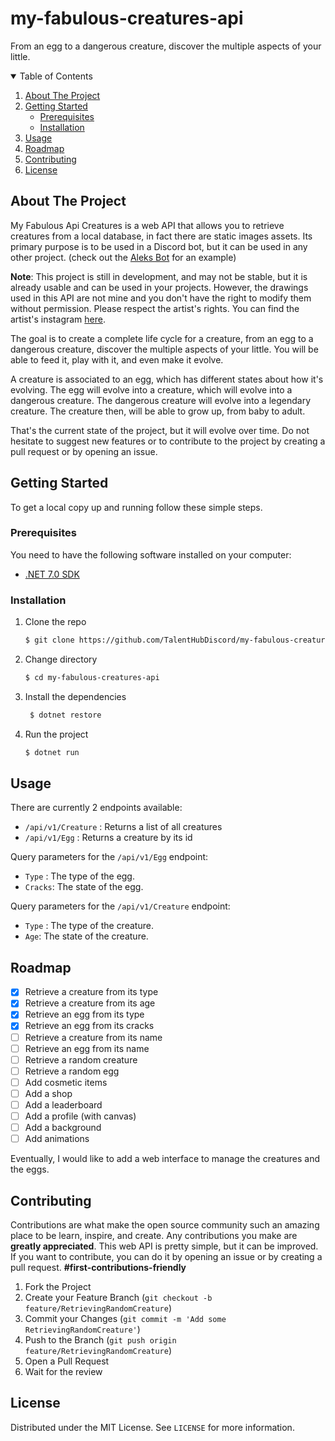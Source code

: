 # my-fabulous-creatures-api
From an egg to a dangerous creature, discover the multiple aspects of your little.


<details open="open">
  <summary>Table of Contents</summary>
  <ol>
    <li>
      <a href="#about-the-project">About The Project</a>
    </li>
    <li>
      <a href="#getting-started">Getting Started</a>
      <ul>
        <li><a href="#prerequisites">Prerequisites</a></li>
        <li><a href="#installation">Installation</a></li>
      </ul>
    </li>
    <li><a href="#usage">Usage</a></li>
    <li><a href="#roadmap">Roadmap</a></li>
    <li><a href="#contributing">Contributing</a></li>
    <li><a href="#license">License</a></li>
  </ol>
</details>

## About The Project

My Fabulous Api Creatures is a web API that allows you to retrieve creatures from a local database, in fact there are static images assets.
Its primary purpose is to be used in a Discord bot, but it can be used in any other project. (check out the [Aleks Bot](https://github.com/TalentHubDiscord/aleks-bot) for an example)

**Note**: This project is still in development, and may not be stable, but it is already usable and can be used in your projects. However, the drawings used in this API are not mine and you don't have the right to modify them without permission. Please respect the artist's rights.
You can find the artist's instagram [here](https://www.instagram.com/_aka_skies_/).

The goal is to create a complete life cycle for a creature, from an egg to a dangerous creature, discover the multiple aspects of your little. You will be able to feed it, play with it, and even make it evolve.

A creature is associated to an egg, which has different states about how it's evolving. The egg will evolve into a creature, which will evolve into a dangerous creature. The dangerous creature will evolve into a legendary creature.
The creature then, will be able to grow up, from baby to adult.

That's the current state of the project, but it will evolve over time. Do not hesitate to suggest new features or to contribute to the project by creating a pull request or by opening an issue.

## Getting Started

To get a local copy up and running follow these simple steps.

### Prerequisites

You need to have the following software installed on your computer:

* [.NET 7.0 SDK](https://dotnet.microsoft.com/download/dotnet/7.0)

### Installation

1. Clone the repo
   ```sh
   $ git clone https://github.com/TalentHubDiscord/my-fabulous-creatures-api.git
   ```
2. Change directory
   ```sh
   $ cd my-fabulous-creatures-api
   ```
   
3. Install the dependencies
   ```sh
    $ dotnet restore
    ```
   
4. Run the project
   ```sh
   $ dotnet run
   ```

## Usage

There are currently 2 endpoints available:

* `/api/v1/Creature` : Returns a list of all creatures
* `/api/v1/Egg` : Returns a creature by its id

Query parameters for the `/api/v1/Egg` endpoint:
* `Type` : The type of the egg.
* `Cracks`: The state of the egg.

Query parameters for the `/api/v1/Creature` endpoint:
* `Type` : The type of the creature.
* `Age`: The state of the creature.

## Roadmap

- [x] Retrieve a creature from its type
- [x] Retrieve a creature from its age
- [x] Retrieve an egg from its type
- [x] Retrieve an egg from its cracks
- [ ] Retrieve a creature from its name
- [ ] Retrieve an egg from its name
- [ ] Retrieve a random creature
- [ ] Retrieve a random egg
- [ ] Add cosmetic items
- [ ] Add a shop
- [ ] Add a leaderboard
- [ ] Add a profile (with canvas)
- [ ] Add a background
- [ ] Add animations

Eventually, I would like to add a web interface to manage the creatures and the eggs.

## Contributing

Contributions are what make the open source community such an amazing place to be learn, inspire, and create. Any contributions you make are **greatly appreciated**.
This web API is pretty simple, but it can be improved. If you want to contribute, you can do it by opening an issue or by creating a pull request.
**__#first-contributions-friendly__**

1. Fork the Project
2. Create your Feature Branch (`git checkout -b feature/RetrievingRandomCreature`)
3. Commit your Changes (`git commit -m 'Add some RetrievingRandomCreature'`)
4. Push to the Branch (`git push origin feature/RetrievingRandomCreature`)
5. Open a Pull Request
6. Wait for the review

## License

Distributed under the MIT License. See `LICENSE` for more information.

